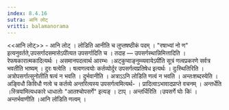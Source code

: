 ```yaml
---
index: 8.4.16
sutra: आनि लोट्
vritti: balamanorama
---
```


<<आनि लोट्>> - आनि लोट् । लोडिति आनीति च लुप्तषष्ठीकं पदम् । "रषाभ्यां नो ण" इत्यनुवर्तते,उपसर्गादसमासेऽपी॑त्यत उपसर्गादिति च । तदाह — उपसर्गस्थान्निमित्तादिति । रेफषकारात्मकादित्यर्थः । असमानपदत्वार्थ आरम्भः ।अट्कुप्वाङ्नुम्व्यवायेऽपी॑ति सूत्रं णत्वप्रकरणे सर्वत्र भवतीति भाष्यम् । दुरः षत्वेति । षत्वणत्वयोः कर्तव्योर्दुर उपसर्गत्वप्रतिषेध इत्यर्थः । दुःस्थितिरिति । अत्रोपसर्गात्सुनोतीति षत्वं न भवति । दुर्भवानीति । अत्राऽ‌ऽनि लोडिति णत्वं न भवति । अन्तःशब्दस्येति । अङ्विधौ किविधौ णत्वे च कर्तव्ये अन्तरित्यस्य उपसर्गत्वमित्यर्थ- । प्रादित्वाऽभावादप्राप्ते वचनम् । अन्तर्धेति ।स्त्रिया॑मित्यधकारे धाधातोः "आतश्चोपसर्गे" इत्यङ् । टाप् । अन्तर्धिरिति ।उपसर्गे घोः किः॑ । अन्तर्भवाणीति ।आनि लो॑डिति णत्वम् ।